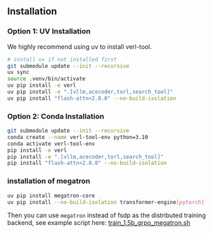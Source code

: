 ## Installation

### Option 1: UV Installation
We highly recommend using uv to install verl-tool.

```bash
# install uv if not installed first
git submodule update --init --recursive
uv sync
source .venv/bin/activate
uv pip install -e verl
uv pip install -e ".[vllm,acecoder,torl,search_tool]"
uv pip install "flash-attn<2.8.0" --no-build-isolation
```

### Option 2: Conda Installation
```bash
git submodule update --init --recursive
conda create --name verl-tool-env python=3.10
conda activate verl-tool-env
pip install -e verl
pip install -e ".[vllm,acecoder,torl,search_tool]"
pip install "flash-attn<2.8.0" --no-build-isolation
```

### installation of megatron
```bash
uv pip install megatron-core
uv pip install --no-build-isolation transformer-engine[pytorch]
```
Then you can use `megatron` instead of fsdp as the distributed training backend, see example script here: [train_1.5b_grpo_megatron.sh](/examples/train/math_tir/train_7b_grpo_megatron.sh)
